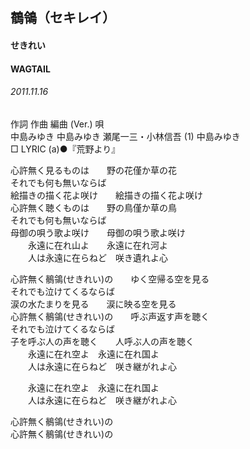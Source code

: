 ## 鶺鴒（セキレイ）
#### せきれい
#### WAGTAIL
###### 2011.11.16


作詞  作曲  編曲 (Ver.)   唄   
中島みゆき   中島みゆき   瀬尾一三・小林信吾 (1)  中島みゆき   
□ LYRIC (a)●『荒野より』   
   
心許無く見るものは　　野の花僅か草の花   
それでも何も無いならば   
絵描きの描く花よ咲け　　絵描きの描く花よ咲け   
心許無く聴くものは　　野の鳥僅か草の鳥   
それでも何も無いならば   
母御の唄う歌よ咲け　　母御の唄う歌よ咲け   
　　永遠に在れ山よ　　永遠に在れ河よ   
　　人は永遠に在らねど　咲き遺れよ心   
   
心許無く鶺鴒(せきれい)の　　ゆく空帰る空を見る   
それでも泣けてくるならば   
涙の水たまりを見る　　涙に映る空を見る   
心許無く鶺鴒(せきれい)の　　呼ぶ声返す声を聴く   
それでも泣けてくるならば   
子を呼ぶ人の声を聴く　　人呼ぶ人の声を聴く   
　　永遠に在れ空よ　永遠に在れ国よ   
　　人は永遠に在らねど　咲き継がれよ心   
   
　　永遠に在れ空よ　永遠に在れ国よ   
　　人は永遠に在らねど　咲き継がれよ心   
   
心許無く鶺鴒(せきれい)の   
心許無く鶺鴒(せきれい)の   